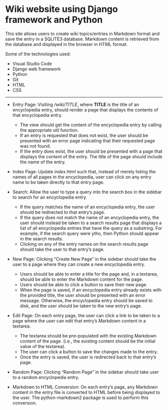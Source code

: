 # Wiki website using Django framework and Python

This site allows users to create wiki topics/entries in Markdown format and save the entry in a SQLITE3 database.  Markdown content is retrieved from the database and displayed in the browser in HTML format.

Some of the technologies used:

* Visual Studio Code
* Django web framework
* Python
* Git
* HTML
* CSS

-----------

* Entry Page: Visiting */wiki/TITLE*, where **TITLE** is the title of an encyclopedia entry, should render a page that displays the contents of that encyclopedia entry.
    * The view should get the content of the encyclopedia entry by calling the appropriate util function.
    * If an entry is requested that does not exist, the user should be presented with an error page indicating that their requested page was not found.
    * If the entry does exist, the user should be presented with a page that displays the content of the entry. The title of the page should include the name of the entry.

* Index Page: Update *index.html* such that, instead of merely listing the names of all pages in the encyclopedia, user can click on any entry name to be taken directly to that entry page.

* Search: Allow the user to type a query into the search box in the sidebar to search for an encyclopedia entry.
    * If the query matches the name of an encyclopedia entry, the user should be redirected to that entry’s page.
    * If the query does not match the name of an encyclopedia entry, the user should instead be taken to a search results page that displays a list of all encyclopedia entries that have the query as a substring. For example, if the search query were ytho, then Python should appear in the search results.
    * Clicking on any of the entry names on the search results page should take the user to that entry’s page.

* New Page: Clicking “Create New Page” in the sidebar should take the user to a page where they can create a new encyclopedia entry.
    * Users should be able to enter a title for the page and, in a textarea, should be able to enter the Markdown content for the page.
    * Users should be able to click a button to save their new page.
    * When the page is saved, if an encyclopedia entry already exists with the provided title, the user should be presented with an error message.
    Otherwise, the encyclopedia entry should be saved to disk, and the user should be taken to the new entry’s page.

* Edit Page: On each entry page, the user can click a link to be taken to a page where the user can edit that entry’s Markdown content in a textarea.
    * The textarea should be pre-populated with the existing Markdown content of the page. (i.e., the existing content should be the initial value of the textarea).
    * The user can click a button to save the changes made to the entry.
    * Once the entry is saved, the user is redirected back to that entry’s page.

* Random Page: Clicking “Random Page” in the sidebar should take user to a random encyclopedia entry.

* Markdown to HTML Conversion: On each entry’s page, any Markdown content in the entry file is converted to HTML before being displayed to the user. The python-markdown2 package is used to perform this conversion.